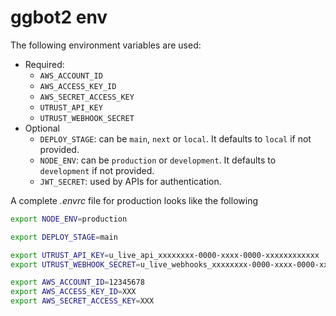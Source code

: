 # ggbot2 env

The following environment variables are used:

- Required:
  - `AWS_ACCOUNT_ID`
  - `AWS_ACCESS_KEY_ID`
  - `AWS_SECRET_ACCESS_KEY`
  - `UTRUST_API_KEY`
  - `UTRUST_WEBHOOK_SECRET`
- Optional
  - `DEPLOY_STAGE`: can be `main`, `next` or `local`. It defaults to `local` if not provided.
  - `NODE_ENV`: can be `production` or `development`. It defaults to `development` if not provided.
  - `JWT_SECRET`: used by APIs for authentication.

A complete _.envrc_ file for production looks like the following

```sh
export NODE_ENV=production

export DEPLOY_STAGE=main

export UTRUST_API_KEY=u_live_api_xxxxxxxx-0000-xxxx-0000-xxxxxxxxxxxx
export UTRUST_WEBHOOK_SECRET=u_live_webhooks_xxxxxxxx-0000-xxxx-0000-xxxxxxxxxxxx

export AWS_ACCOUNT_ID=12345678
export AWS_ACCESS_KEY_ID=XXX
export AWS_SECRET_ACCESS_KEY=XXX
```
